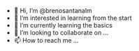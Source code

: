 - 👋 Hi, I’m @brenosantanalm
- 👀 I’m interested in learning from the start
- 🌱 I’m currently learning the basics
- 💞️ I’m looking to collaborate on ...
- 📫 How to reach me ...

<!---
brenosantanalm/brenosantanalm is a ✨ special ✨ repository because its `README.md` (this file) appears on your GitHub profile.
You can click the Preview link to take a look at your changes.
--->
